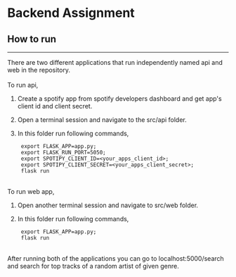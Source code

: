 # Backend Assignment
## How to run
---
There are two different applications that run independently named api and web in the repository.<br>
<br>
To run api,<br>
1. Create a spotify app from spotify developers dashboard and get app's client id and client secret.
2. Open a terminal session and navigate to the src/api folder.
3. In this folder run following commands,

        export FLASK_APP=app.py;
        export FLASK_RUN_PORT=5050;
        export SPOTIPY_CLIENT_ID=<your_apps_client_id>;
        export SPOTIPY_CLIENT_SECRET=<your_apps_client_secret>;
        flask run

<br>
To run web app,<br>

1. Open another terminal session and navigate to src/web folder.
2. In this folder run following commands,

        export FLASK_APP=app.py;
        flask run
<br>
After running both of the applications you can go to localhost:5000/search and search for top tracks of a random artist of given genre.